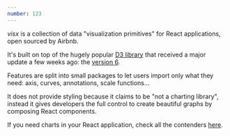 ```yaml
---
number: 123
---
```


_visx_ is a collection of data "visualization primitives" for React applications, open sourced by Airbnb.

It's built on top of the hugely popular [D3 library](https://d3js.org/) that received a major update a few weeks ago: the [version 6](https://github.com/d3/d3/blob/master/CHANGES.md).

Features are split into small packages to let users import only what they need: axis, curves, annotations, scale functions...

It does not provide styling because it claims to be "not a charting library", instead it gives developers the full control to create beautiful graphs by composing React components.

If you need charts in your React application, check all the contenders [here](https://bestofjs.org/projects?tags=chart&tags=react).
